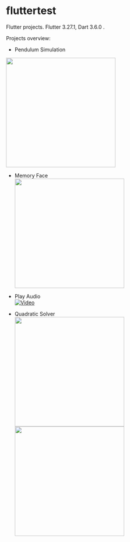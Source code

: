 # fluttertest

Flutter projects. Flutter 3.27.1, Dart 3.6.0 .

Projects overview:
- Pendulum Simulation
<img src="https://github.com/user-attachments/assets/ce2d76c1-7782-4177-a134-658de6043730" width="300"/>

- Memory Face  
  <img src="https://github.com/user-attachments/assets/f980ccdd-4816-4fe3-9be8-789f75624e25" width="300"/>
  
- Play Audio  
  [![Video](https://img.youtube.com/vi/s-_N8uYktjE/0.jpg)](https://youtube.com/shorts/s-_N8uYktjE?si=8GM1kUkzO3ph0JuV)
  
- Quadratic Solver  
  <img src="https://github.com/user-attachments/assets/e9fbaf54-a099-4c64-b9c0-057de309e447" width="300"/>
  <img src="https://github.com/user-attachments/assets/19740ce4-413d-43dd-9b6d-5bedf1471e8d" width="300"/>


